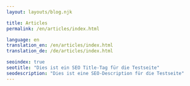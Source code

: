 ```yaml
--- 
layout: layouts/blog.njk

title: Articles
permalink: /en/articles/index.html

language: en
translation_en: /en/articles/index.html
translation_de: /de/articles/index.html

seoindex: true
seotitle: "Dies ist ein SEO Title-Tag für die Testseite"
seodescription: "Dies ist eine SEO-Description für die Testseite"
--- 
```

